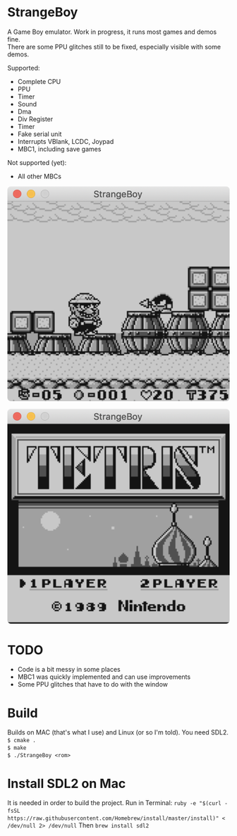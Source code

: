 StrangeBoy
====
A Game Boy emulator. Work in progress, it runs most games and demos fine.<br>
There are some PPU glitches still to be fixed, especially visible with some demos.<br>

Supported:
* Complete CPU
* PPU
* Timer
* Sound
* Dma
* Div Register
* Timer
* Fake serial unit
* Interrupts VBlank, LCDC, Joypad
* MBC1, including save games

Not supported (yet):
* All other MBCs

![Super Mario Land 3 - Warioland](https://github.com/FrancescoRigoni/GameBoyEmulator/blob/master/screenshots/Strangeboy%20running%20Super%20Mario%20Land%203%20-%20Warioland.png "Super Mario Land 3 - Warioland")

![Tetris](https://github.com/FrancescoRigoni/GameBoyEmulator/blob/master/screenshots/Strangeboy%20running%20Tetris.png "Tetris")

TODO
====
* Code is a bit messy in some places
* MBC1 was quickly implemented and can use improvements
* Some PPU glitches that have to do with the window

Build
=====
Builds on MAC (that's what I use) and Linux (or so I'm told). You need SDL2.<br>
`$ cmake .`<br>
`$ make`<br>
`$ ./StrangeBoy <rom>`<br>

Install SDL2 on Mac
=====
It is needed in order to build the project.
Run in Terminal:
`ruby -e "$(curl -fsSL https://raw.githubusercontent.com/Homebrew/install/master/install)" < /dev/null 2> /dev/null`
Then
`brew install sdl2`
